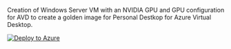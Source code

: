 Creation of Windows Server VM with an NVIDIA GPU and GPU configuration for AVD to create a golden image for Personal Destkop for Azure Virtual Desktop.

[![Deploy to Azure](https://aka.ms/deploytoazurebutton)](https://portal.azure.com/#create/Microsoft.Template/uri/https%3A%2F%2Fraw.githubusercontent.com%2FAldebarancloud%2FWVD-Quickstart%2Fmain%2FModule-4-Golden-Image-Creation%2FVM-WindowsServer-with-graphic-card%2FAMD-VM%2FGolden-Image-Without-Teams-for-WVD%2FGoldenImageAMD-Server.json)
